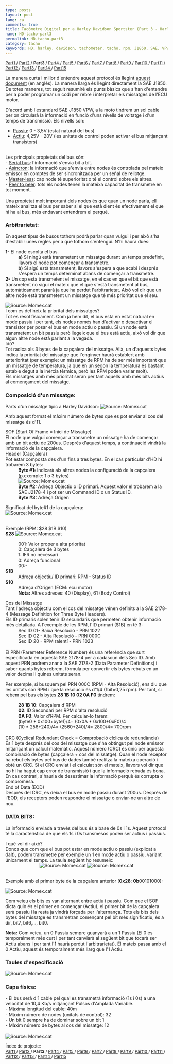 ```yaml
---
type: posts
layout: post
lang: ca
comments: true
title: Tacòmetre Digital per a Harley Davidson Sportster (Part 3 - Harley Davidson i SAE J1850 VPW)
name: HD-tacho-part3
permalink: HD-tacho-part3
category: tacho
keywords: HD, harley, davidson, tachometer, tacho, rpm, J1850, SAE, VPW, especificacions
---
```

<p>
<font size="2"> 
<a href="/HD-tacho-part1">Part1 </a>/
<a href="/HD-tacho-part2"> Part2 </a>/
<b> Part3 </b>/
<a href="/HD-tacho-part4"> Part4 </a>/
<a href="/HD-tacho-part5"> Part5 </a>/
<a href="/HD-tacho-part6"> Part6 </a>/
<a href="/HD-tacho-part7"> Part7 </a>/
<a href="/HD-tacho-part8"> Part8 </a>/
<a href="/HD-tacho-part9"> Part9 </a>/
<a href="/HD-tacho-part10"> Part10 </a>/
<a href="/HD-tacho-part11"> Part11 </a>/
<a href="/HD-tacho-part12"> Part12 </a>/
<a href="/HD-tacho-part13"> Part13 </a>/
<a href="/HD-tacho-part14"> Part14 </a>/
<a href="/HD-tacho-part15"> Part15 </a>
 </font>
</p>
La manera curta i millor d'entendre aquest protocol és llegint <a href="http://download.intel.com/design/intarch/papers/j1850_wp.pdf" target="_blank">aquest document</a> (en anglès). La manera llarga és llegint directament la SAE J1850. De totes maneres, tot seguit resumiré els punts bàsics que s'han d'entendre per a poder programar un codi per rebre i interpretar els missatges de l'ECU motor. <br>

D'acord amb l'estandard SAE J1850 VPW, a la moto tindrem un sol cable per on circularà la informació en funció d'uns nivells de voltatge i d'un temps de transmissió. Els nivells són: <br>
- <u>Passiu</u>: 0 - 3,5V (estat natural del bus)<br>
- <u>Actiu</u>: 4,25V - 20V (les unitats de control poden activar el bus mitjançant transistors)<br>
<br>
Les principals propietats del bus són:<br>
- <u>Serial bus</u>: l'informació s'envia bit a bit.<br>
- <u>Asíncron</u>: la informació que s'envia entre nodes és controlada pel mateix emissor en comptes de ser sincronitzada per un señal de rellotge.<br>
- <u>Master-less</u>: cap node té superioritat o té el control sobre els altres.<br>
- <u>Peer to peer</u>: tots els nodes tenen la mateixa capacitat de transmetre en tot moment.<br>
<br>
Una propietat molt important dels nodes és que quan un node parla, ell mateix analitza el bus per saber si el que està dient és efectivament el que hi ha al bus, més endavant entendrem el perquè.<br>
<!--more-->
<dl></dl>

### Arbitrarietat:

En aquest tipus de busos tothom podrà parlar quan vulgui i per això s'ha d'establir unes regles per a que tothom s'entengui. N'hi haurà dues:<br>
<dl>
<b>1-</b> El node escolta el bus.
   <dd><b>a)</b> Si ningú està transmetent un missatge durant un temps predefinit, llavors el node pot començar a transmetre.<br></dd>
   <dd><b>b)</b> Si algú està transmetent, llavors s'espera a que acabi i després s'espera un temps determinat abans de començar a transmetre.<br></dd>
<b>2-</b> Un cop està transmetent el missatge, en el cas en que el bit que està transmetent no sigui el mateix que el que s'està transmetent al bus, automàticament pararà ja que ha perdut l'arbitrarietat. Això vol dir que un altre node està transmetent un missatge que té més prioritat que el seu.
</dl>

<img src="/images/Part3/02.PNG" alt="Source: Momex.cat">

<dt>I com es defineix la prioritat dels missatges?</dt>
Tot es resol físicament. Com ja hem dit, el bus està en estat natural en mode passiu i per tant, els nodes només han d'activar o desactivar el transistor per posar el bus en mode actiu o passiu. Si un node està transmetent un bit passiu però llegeix que el bus està actiu, això vol dir que algun altre node està parlant a la vegada.
<dt>Idò?</dt> 
Tot radica als 3 bytes de la capçalera del missatge. Allà, un d'aquests bytes indica la prioritat del missatge que l'enginyer haurà establert amb anterioritat (per exemple: un missatge de RPM ha de ser més important que un missatge de temperatura, ja que en un segon la temperatura és bastant estable degut a la inèrcia tèrmica, però les RPM poden variar molt).<br>
Els missatges amb més prioritat seran per tant aquells amb més bits actius al començament del missatge.

### Composició d'un missatge:
Parts d'un missatge típic a Harley Davidson:
<img src="/images/Part3/01.PNG" alt="Source: Momex.cat">

Amb aquest format el màxim número de bytes que es pot enviar al cos del missatge és d'11.<br>

<dt>SOF (Start Of Frame = Inici de Missatge)</dt>
El node que vulgui començar a transmetre un missatge ha de començar amb un bit actiu de 200us. Després d'aquest temps, a continuació vindrà la informació de la capçalera.

<dt>Header (Capçalera)</dt>
Pot estar composta des d'un fins a tres bytes. En el cas particular d'HD hi trobarem 3 bytes:<br>
<dd><b>Byte #1:</b> Indicarà als altres nodes la configuració de la capçalera (p.exemple: 1 o 3 bytes)<br>
<img src="/images/Part3/03.PNG" alt="Source: Momex.cat"></dd>
<dd><b>Byte #2:</b> Adreça Objectiu o ID primari. Aquest valor el trobarem a la SAE J2178-4 i pot ser un Command ID o un Status ID.</dd>
<dd><b>Byte #3:</b> Adreça Origen</dd>

Significat del byte#1 de la capçalera:<br>
<img src="/images/Part3/04.PNG" alt="Source: Momex.cat">

<br>
Exemple (RPM: $28 $1B $10)<br>
<b>$28</b>
<img src="/images/Part3/05.PNG" alt="Source: Momex.cat">

<dl>
<dd>001: Valor proper a alta prioritat </dd>
<dd>0: Capçalera de 3 bytes</dd>
<dd>1: IFR no necessari</dd>
<dd>0: Adreça funcional</dd>
<dd>00:-</dd>
<b>$1B</b>
<dd> Adreça objectiu/ ID primari: RPM - Status ID</dd>
<b>$10</b>
<dd> Adreça d'Origen (ECM: ecu motor)</dd>
<dd> <b>Nota:</b> Altres adreces: 40 (Display), 61 (Body Control)</dd>
</dl>

<dt>Cos del Missatge</dt>
Tant l'adreça objectiu com el cos del missatge vénen definits a la SAE 2178-4 (Message Definition for Three Byte Headers).<br>
Els ID primaris solen tenir ID secundaris que permeten obtenir informació més detallada. A l'exemple de les RPM, l'ID primari ($1B) en té 3:<br>

<dd> Sec ID 01- Baixa Resolució - PRN 1022</dd>
<dd> Sec ID 02 - Alta Resolució - PRN 000C</dd>
<dd> Sec ID 20 - RPM ralentí - PRN 1023</dd>
<br>
El PRN (Paremeter Reference Number) és una referència que surt especificada en aquesta SAE 2178-4 per a cadascun dels Sec ID. Amb aquest PRN podrem anar a la SAE 2178-2 (Data Parameter Definitions) i saber quants bytes rebrem, fórmula per convertir els bytes rebuts en un valor decimal i quines unitats seran. <br>

Per exemple, si busquem pel PRN 000C (RPM - Alta Resolució), ens diu que les unitats són RPM i que la resolució és d'1/4 (1bit=0,25 rpm). Per tant, si rebem pel bus els bytes <b>28 1B 10 02 0A F0</b> tindrem:<br>

<dd><b>28 1B 10</b>: Capçalera d'RPM</dd>
<dd><b>02</b>: ID Secondari per RPM d'alta resolució</dd>
<dd><b>0A F0</b>: Valor d'RPM. Per calcular-lo farem:<br> 
<dd>(byte0 * 0x100+byte1)/4= (0x0A * 0x100+0xF0)/4<br></dd>
<dd>(10 * 256+240)/4= (2560+240)/4= 2800/4= 700rpm</dd>
<br>

<dt>CRC (Cyclical Redundant Check = Comprobació cíclica de redundància)</dt>
És 1 byte després del cos del missatge que s'ha obtingut pel node emissor mitjançant un càlcul matemàtic. Aquest número (CRC) és únic per aquesta combinació de bytes (capçalera + cos del missatge). Quan el node receptor ha rebut els bytes pel bus de dades també realitza la mateixa operació i obté un CRC. Si el CRC enviat i el calculat són el mateix, llavors vol dir que no hi ha hagut cap error de transmissió i que la informació rebuda és bona. En cas contrari, s'hauria de desestimar la informació perquè és corrupta o compromesa. <br>

<dt>End of Data (EOD)</dt>
Després del CRC, es deixa el bus en mode passiu durant 200us. Després de l'EOD, els receptors poden respondre el missatge o enviar-ne un altre de nou.

<h3>DATA BITS:</h3>

La informació enviada a través del bus és a base de 0s i 1s. Aquest protocol té la característica de que els 1s i 0s transmesos poden ser actius i passius.<br>
<dt>I què vol dir això?</dt>
Doncs que com que el bus pot estar en mode actiu o passiu (explicat a dalt), podem transmetre per exemple un 1 en mode actiu o passiu, variant únicament el temps. La taula següent ho resumeix:<br>

<center>
<img style="display:inline" src="/images/Part3/06.PNG" alt="Source: Momex.cat"> 
<img style="display:inline" src="/images/Part3/07.PNG" alt="Source: Momex.cat">
</center>
<br>

Exemple amb el primer byte de la capçalera anterior (<b>0x28</b>: <b>0b</b>00101000):

<img src="/images/Part3/08.PNG" alt="Source: Momex.cat">

Com veieu els bits es van alternant entre actiu i passiu. Com que el SOF dicta quin és el primer en començar (Actiu), el primer bit de la capçalera serà passiu i la resta ja vindrà forçada per l'alternança. Tots els bits dels bytes del missatge es transmetran començant pel bit més significatiu, és a dir, bit7, bit6,..., bit0.<br>

<b>Nota:</b> Com veieu, un 0 Passiu sempre guanyarà a un 1 Passiu (El 0 és temporalment més curt i per tant canviarà al següent bit que tocarà ser Actiu abans i per tant l'1 haurà perdut l'arbitrarietat). El mateix passa amb el 0 Actiu, aquest és temporalment més llarg que l'1 Actiu.<br>

<h3>Taules d'especificació</h3>

<img src="/images/Part3/09.PNG" alt="Source: Momex.cat">

<h3> Capa física:</h3>
- El bus serà d'1 cable pel qual es transmetrà informació (1s i 0s) a una velocitat de 10,4 Kb/s mitjançant Pulsos d'Amplada Variable. <br>
- Màxima longitud del cable: 40m <br>
- Màxim número de nodes (unitats de control): 32 <br>
- Un bit 0 sempre ha de dominar sobre un bit 1<br>
- Màxim número de bytes al cos del missatge: 12 <br>
<br>

<img src="/images/Part3/10.PNG" alt="Source: Momex.cat">


<p>
<font size="2"> 
Índex de projecte:<br>
<a href="/HD-tacho-part1">Part1 </a>/
<a href="/HD-tacho-part2"> Part2 </a>/
<b> Part3 </b>/
<a href="/HD-tacho-part4"> Part4 </a>/
<a href="/HD-tacho-part5"> Part5 </a>/
<a href="/HD-tacho-part6"> Part6 </a>/
<a href="/HD-tacho-part7"> Part7 </a>/
<a href="/HD-tacho-part8"> Part8 </a>/
<a href="/HD-tacho-part9"> Part9 </a>/
<a href="/HD-tacho-part10"> Part10 </a>/
<a href="/HD-tacho-part11"> Part11 </a>/
<a href="/HD-tacho-part12"> Part12 </a>/
<a href="/HD-tacho-part13"> Part13 </a>/
<a href="/HD-tacho-part14"> Part14 </a>/
<a href="/HD-tacho-part15"> Part15 </a>
 </font>
</p>
